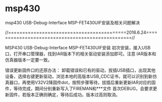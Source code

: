 # msp430
msp430 USB-Debug-Interface  MSP-FET430UIF安装及相关问题解决

//==========================================2016.6.24=================================================//

MSP430 USB-Debug-Interface MSP-FET430UIF安装
初次安装，接入USB口，打开串口管理器，找到IAR版本下的相关驱动安装添加即可。注意	IAR版本和仿真器版本一定要一致。

错误更新固件口的还原办法：
卸载错误和已有的驱动，拔插USB插口，出现其他设备，选择右键更新驱动，浏览本地的高版本USB_CDC证书，就可以识别到新仿真器口，再使用V32V2降固件dot，按照步骤等待，拔插后重新更新IAR对应的固件，等待完成，期间分别重新写入了FIREMAN和***文件
首次DEBUG，会要求更新固件，若版本正确则确定，等待后成功。版本过高则取消。
